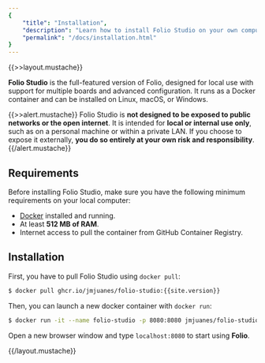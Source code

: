 ```yaml
---
{
    "title": "Installation",
    "description": "Learn how to install Folio Studio on your own computer",
    "permalink": "/docs/installation.html"
}
---
```

{{>>layout.mustache}}

**Folio Studio** is the full-featured version of Folio, designed for local use with support for multiple boards and advanced configuration. It runs as a Docker container and can be installed on Linux, macOS, or Windows.

{{>>alert.mustache}}
Folio Studio is **not designed to be exposed to public networks or the open internet**. It is intended for **local or internal use only**, such as on a personal machine or within a private LAN. If you choose to expose it externally, **you do so entirely at your own risk and responsibility**.
{{/alert.mustache}}

## Requirements

Before installing Folio Studio, make sure you have the following minimum requirements on your local computer:

- [Docker](https://www.docker.com/) installed and running.
- At least **512 MB of RAM**.
- Internet access to pull the container from GitHub Container Registry.

## Installation 

First, you have to pull Folio Studio using `docker pull`:

```bash
$ docker pull ghcr.io/jmjuanes/folio-studio:{{site.version}}
```

Then, you can launch a new docker container with `docker run`: 

```bash
$ docker run -it --name folio-studio -p 8080:8080 jmjuanes/folio-studio
```

Open a new browser window and type `localhost:8080` to start using **Folio**.

{{/layout.mustache}}
